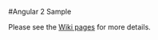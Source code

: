 #Angular 2 Sample

Please see the [Wiki pages](https://github.com/hantsy/angular2-sample/wiki) for more details.